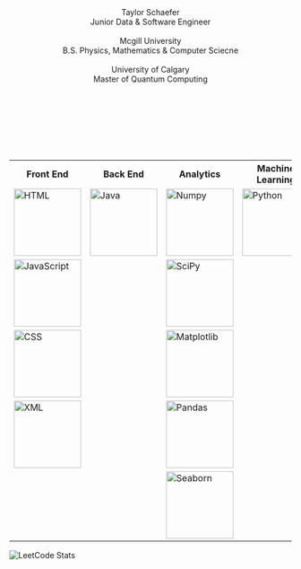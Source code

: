 

<html lang="en">
<head>
    <meta charset="UTF-8">
    <meta name="viewport" content="width=device-width, initial-scale=1.0">
</head>
<body>
    <header>
        Taylor Schaefer <br>
        Junior Data & Software Engineer<br><br>
        Mcgill University <br>
        B.S. Physics, Mathematics & Computer Sciecne <br><br>
        University of Calgary <br>
        Master of Quantum Computing<br><br>
    </header>
    <!--A table to quickly represent my stack-->
    <table>
        <caption style="color: rgba(7, 192, 7, 0.973); font-size:xx-large;"><strong>My Stack</strong></caption>
        <tr>
            <th>
                Front End
            </th>
            <th>
                Back End
            </th>
            <th>
                Analytics
            </th>
            <th>
                Machine Learning
            </th>
            <th>
                Source Code Managment
            </th>
            <th>
                Data Base
            </th>
            <th>
                Development
            </th>
            <th>
                Test
            </th>
            <th>
                Infastracture
            </th>
            <th>
                Monitoring
            </th>
            <th>
                CI/CD
            </th>
            <th>
                Ticketing Managment
            </th>
            <th>
                Other
            </th>
        </tr>
        <tr>
            <td><img src="https://upload.wikimedia.org/wikipedia/commons/thumb/8/82/Devicon-html5-plain.svg/800px-Devicon-html5-plain.svg.png" alt="HTML" title="HTML5" style="width:120px;height:120px;"></td>
            <td><img src="https://upload.wikimedia.org/wikipedia/ru/3/39/Java_logo.svg" alt="Java" title="Java" style="width:120px;height:120px;"></td>
            <td><img src="https://www.freedownloadlogo.com/logos/n/numpy.svg" alt="Numpy" title="Numpy" style="width:120px;height:120px;"></td>
            <td><img src="https://s3.dualstack.us-east-2.amazonaws.com/pythondotorg-assets/media/community/logos/python-logo-only.png" alt="Python" title="Python" style="width:120px;height:120px;"></td>
            <td><img src="https://upload.wikimedia.org/wikipedia/commons/e/e0/Git-logo.svg" alt="Git" title="Git" style="width:120px;height:120px;"></td>
            <td><img src="" alt="MongoDB" title="MongoDB" style="width:120px;height:120px;"></td>
            <td><img src="https://upload.wikimedia.org/wikipedia/commons/d/d6/Ada_Mascot_with_slogan.svg" alt="ADA" title="ADA" style="width:120px;height:120px;"></td>
            <td><img src="https://upload.wikimedia.org/wikipedia/commons/9/92/LaTeX_logo.svg" alt="LaTeX" title="LaTeX"     style="width:120px;height:120px;"></td>
        </tr>
        <tr>
            <td><img src="https://upload.wikimedia.org/wikipedia/commons/thumb/9/99/Unofficial_JavaScript_logo_2.svg/1024px-Unofficial_JavaScript_logo_2.svg.png" alt="JavaScript" stitle="JavaScript" style="width:120px;height:120px;"></td>
            <td><!-- Placeholder--></td>
            <td><img src="https://upload.wikimedia.org/wikipedia/commons/b/b2/SCIPY_2.svg" alt="SciPy" title="SciPy" style="width:120px;height:120px;"></td>
            <td><!-- Placeholder--></td>
            <td><img src="https://upload.wikimedia.org/wikipedia/commons/6/6f/Sql_database_shortcut_icon.png" alt="SQL" title="SQL" style="width:120px;height:120px;"></td>
            <td><!-- Placeholder--></td>
            <td><!-- Placeholder--></td>
            <td><!-- Placeholder--></td>
        </tr>
        <tr>
            <td><img src="https://upload.wikimedia.org/wikipedia/commons/d/d5/CSS3_logo_and_wordmark.svg" alt="CSS" title="CSS" style="width:120px;height:120px;"></td>
            <td><!-- Placeholder--></td>
            <td><img src="https://upload.wikimedia.org/wikipedia/commons/8/84/Matplotlib_icon.svg" alt="Matplotlib" title="Matplotlib" style="width:120px;height:120px;"></td>
            <td><!-- Placeholder--></td>
            <td><!-- Placeholder--></td>
            <td><!-- Placeholder--></td>
            <td><!-- Placeholder--></td>
            <td><!-- Placeholder--></td>
        </tr>
        <tr>
            <td><img src="https://upload.wikimedia.org/wikipedia/commons/2/2d/Extensible_Markup_Language_%28XML%29_logo.svg" alt="XML" title="XML" style="width:120px;height:120px;"></td>
            <td><!-- Placeholder--></td>
            <td><img src="https://upload.wikimedia.org/wikipedia/commons/2/22/Pandas_mark.svg" alt="Pandas" title="Pandas" style="width:120px;height:120px;"></td>
            <td><!-- Placeholder--></td>
            <td><!-- Placeholder--></td>
            <td><!-- Placeholder--></td>
            <td><!-- Placeholder--></td>
            <td><!-- Placeholder--></td>
        </tr>
        <tr>
            <td><!-- Placeholder--></td>
            <td><!-- Placeholder--></td>
            <td><img src="https://img1.daumcdn.net/thumb/R800x0/?scode=mtistory2&fname=https:%2F%2Fblog.kakaocdn.net%2Fdn%2F4UIIH%2FbtqIH4tfonl%2FLyCOqYkmqKo1gFrogryni1%2Fimg.png" alt="Seaborn" title="Seaborn" style="width:120px;height:120px;"></td>
            <td><!-- Placeholder--></td>
            <td><!-- Placeholder--></td>
            <td><!-- Placeholder--></td>
            <td><!-- Placeholder--></td>
            <td><!-- Placeholder--></td>
        </tr>
    </table>
    
</body>
</html>


![LeetCode Stats](https://leetcard.jacoblin.cool/Valamir777?theme=nord&font=Kaisei%20Opti&ext=heatmap)
